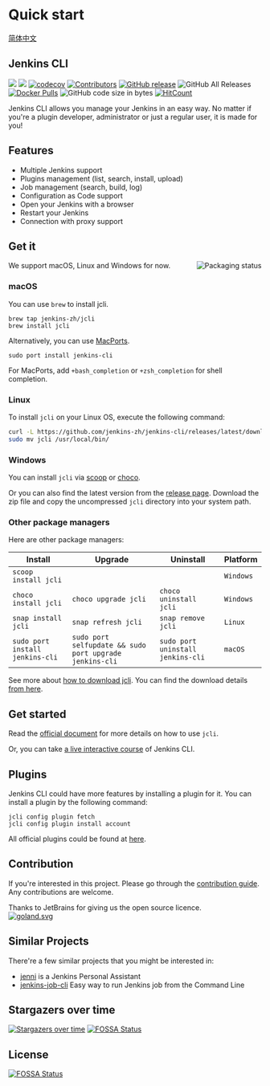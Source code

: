 # Quick start

[简体中文](https://github.com/jenkins-zh/jenkins-cli/blob/master/README-zh.md)

## Jenkins CLI

<!--
[![](https://sonarcloud.io/api/project_badges/measure?project=jenkins-zh_jenkins-cli&metric=alert_status)](https://sonarcloud.io/dashboard?id=jenkins-zh_jenkins-cli) 
-->
[![](https://goreportcard.com/badge/jenkins-zh/jenkins-cli)](https://goreportcard.com/report/jenkins-zh/jenkins-cli)
[![](http://img.shields.io/badge/godoc-reference-5272B4.svg?style=flat-square)](https://godoc.org/github.com/jenkins-zh/jenkins-cli)
[![codecov](https://codecov.io/gh/jenkins-zh/jenkins-cli/branch/master/graph/badge.svg?token=XS8g2CjdNL)](https://codecov.io/gh/jenkins-zh/jenkins-cli)
[![Contributors](https://img.shields.io/github/contributors/jenkins-zh/jenkins-cli.svg)](https://github.com/jenkins-zh/jenkins-cli/graphs/contributors)
[![GitHub release](https://img.shields.io/github/release/jenkins-zh/jenkins-cli.svg?label=release)](https://github.com/jenkins-zh/jenkins-cli/releases/latest)
![GitHub All Releases](https://img.shields.io/github/downloads/jenkins-zh/jenkins-cli/total)
[![Docker Pulls](https://img.shields.io/docker/pulls/jenkinszh/jcli.svg)](https://hub.docker.com/r/jenkinszh/jcli/tags)
![GitHub code size in bytes](https://img.shields.io/github/languages/code-size/jenkins-zh/jenkins-cli)
[![HitCount](http://hits.dwyl.com/jenkins-zh/jenkins-cli.svg)](http://hits.dwyl.com/jenkins-zh/jenkins-cli)

Jenkins CLI allows you manage your Jenkins in an easy way. No matter if you're a plugin developer, administrator or just a regular user, it is made for you!

## Features

* Multiple Jenkins support
* Plugins management \(list, search, install, upload\)
* Job management \(search, build, log\)
* Configuration as Code support
* Open your Jenkins with a browser
* Restart your Jenkins
* Connection with proxy support

## Get it

We support macOS, Linux and Windows for now.
<a href="https://repology.org/project/jenkins-cli/versions">
    <img src="https://repology.org/badge/vertical-allrepos/jenkins-cli.svg" alt="Packaging status" align="right">
</a>

### macOS

You can use `brew` to install jcli.

```text
brew tap jenkins-zh/jcli
brew install jcli
```

Alternatively, you can use [MacPorts](https://ports.macports.org/port/jenkins-cli/summary).

```text
sudo port install jenkins-cli
```

For MacPorts, add `+bash_completion` or `+zsh_completion` for shell completion.

### Linux

To install `jcli` on your Linux OS, execute the following command:

```sh
curl -L https://github.com/jenkins-zh/jenkins-cli/releases/latest/download/jcli-linux-amd64.tar.gz|tar xzv
sudo mv jcli /usr/local/bin/
```

### Windows

You can install `jcli` via [scoop](https://scoop.sh/) or [choco](https://chocolatey.org/packages/jcli/). 

Or you can also find the latest version from the [release page](https://github.com/jenkins-zh/jenkins-cli/releases/latest/download/jcli-windows-amd64.zip). 
Download the zip file and copy the uncompressed `jcli` directory into your system path.

### Other package managers

Here are other package managers:

| Install | Upgrade | Uninstall | Platform |
|---|---|---|---|
| `scoop install jcli` | | | `Windows` |
| `choco install jcli` | `choco upgrade jcli` | `choco uninstall jcli` | `Windows` |
| `snap install jcli` | `snap refresh jcli` | `snap remove jcli` | `Linux` |
| `sudo port install jenkins-cli`| `sudo port selfupdate && sudo port upgrade jenkins-cli` | `sudo port uninstall jenkins-cli` | `macOS`

See more about [how to download jcli](docs/book/en/download.md). You can find the download details [from here](https://tooomm.github.io/github-release-stats/?username=jenkins-zh&repository=jenkins-cli).

## Get started

Read the [official document](http://jcli.jenkins-zh.cn/) for more details on how to use `jcli`.

Or, you can take [a live interactive course](https://www.katacoda.com/jenkins-zh/scenarios/course-jcli) of Jenkins CLI.

## Plugins

Jenkins CLI could have more features by installing a plugin for it. You can install a plugin by the following command:

```text
jcli config plugin fetch
jcli config plugin install account
```

All official plugins could be found at [here](https://github.com/jenkins-zh/jcli-plugins).

## Contribution

If you're interested in this project. Please go through the [contribution guide](https://github.com/jenkins-zh/jenkins-cli/tree/cb3d358df4699db11b681eb0ab9adffbfb8a7bd4/CONTRIBUTING.md). Any contributions are welcome.

Thanks to JetBrains for giving us the open source licence.  
[![goland.svg](docs/book/.gitbook/assets/goland.svg)](https://www.jetbrains.com/?from=jenkins-cli)

## Similar Projects

There're a few similar projects that you might be interested in:

* [jenni](https://github.com/m-sureshraj/jenni) is a Jenkins Personal Assistant
* [jenkins-job-cli](https://github.com/gocruncher/jenkins-job-cli) Easy way to run Jenkins job from the Command Line

## Stargazers over time

[![Stargazers over time](https://starchart.cc/jenkins-zh/jenkins-cli.svg)](https://starchart.cc/jenkins-zh/jenkins-cli)
[![FOSSA Status](https://app.fossa.com/api/projects/git%2Bgithub.com%2Fjenkins-zh%2Fjenkins-cli.svg?type=shield)](https://app.fossa.com/projects/git%2Bgithub.com%2Fjenkins-zh%2Fjenkins-cli?ref=badge_shield)



## License
[![FOSSA Status](https://app.fossa.com/api/projects/git%2Bgithub.com%2Fjenkins-zh%2Fjenkins-cli.svg?type=large)](https://app.fossa.com/projects/git%2Bgithub.com%2Fjenkins-zh%2Fjenkins-cli?ref=badge_large)